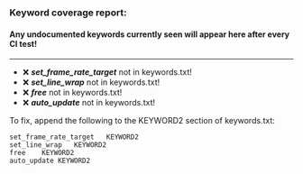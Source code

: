 ### Keyword coverage report: 
#### Any undocumented keywords currently seen will appear here after every CI test!
---------------------------------------------------------
- :x: ***set_frame_rate_target*** not in keywords.txt!
- :x: ***set_line_wrap*** not in keywords.txt!
- :x: ***free*** not in keywords.txt!
- :x: ***auto_update*** not in keywords.txt!


To fix, append the following to the KEYWORD2 section of keywords.txt:

    set_frame_rate_target	KEYWORD2
    set_line_wrap	KEYWORD2
    free	KEYWORD2
    auto_update	KEYWORD2
